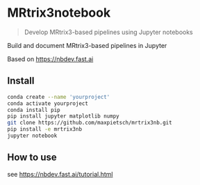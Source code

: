 # MRtrix3notebook
> Develop MRtrix3-based pipelines using Jupyter notebooks


Build and document MRtrix3-based pipelines in Jupyter

Based on https://nbdev.fast.ai

## Install

```bash
conda create --name 'yourproject'
conda activate yourproject
conda install pip
pip install jupyter matplotlib numpy
git clone https://github.com/maxpietsch/mrtrix3nb.git
pip install -e mrtrix3nb
jupyter notebook
```

## How to use

see https://nbdev.fast.ai/tutorial.html
